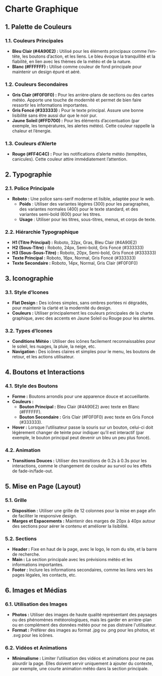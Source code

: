 
# Charte Graphique
## 1. Palette de Couleurs

### 1.1. Couleurs Principales
- **Bleu Clair (#4A90E2) :** Utilisé pour les éléments principaux comme l’en-tête, les boutons d’action, et les liens. Le bleu évoque la tranquillité et la fiabilité, en lien avec les thèmes de la météo et de la nature.
- **Blanc (#FFFFFF) :** Utilisé comme couleur de fond principale pour maintenir un design épuré et aéré.

### 1.2. Couleurs Secondaires
- **Gris Clair (#F0F0F0) :** Pour les arrière-plans de sections ou des cartes météo. Apporte une touche de modernité et permet de bien faire ressortir les informations importantes.
- **Gris Foncé (#333333) :** Pour le texte principal. Assure une bonne lisibilité sans être aussi dur que le noir pur.
- **Jaune Soleil (#FFD700) :** Pour les éléments d’accentuation (par exemple, les températures, les alertes météo). Cette couleur rappelle la chaleur et l’énergie.

### 1.3. Couleurs d’Alerte
- **Rouge (#FF4C4C) :** Pour les notifications d’alerte météo (tempêtes, canicules). Cette couleur attire immédiatement l’attention.

## 2. Typographie

### 2.1. Police Principale
- **Roboto :** Une police sans-serif moderne et lisible, adaptée pour le web.
  - **Poids** : Utiliser des variantes légères (300) pour les paragraphes, des variantes normales (400) pour le texte standard, et des variantes semi-bold (600) pour les titres.
  - **Usage** : Utiliser pour les titres, sous-titres, menus, et corps de texte.

### 2.2. Hiérarchie Typographique
- **H1 (Titre Principal) :** Roboto, 32px, Gras, Bleu Clair (#4A90E2)
- **H2 (Sous-Titre) :** Roboto, 24px, Semi-bold, Gris Foncé (#333333)
- **H3 (Sous-Sous-Titre) :** Roboto, 20px, Semi-bold, Gris Foncé (#333333)
- **Texte Principal :** Roboto, 16px, Normal, Gris Foncé (#333333)
- **Texte Secondaire :** Roboto, 14px, Normal, Gris Clair (#F0F0F0)

## 3. Iconographie

### 3.1. Style d’Icones
- **Flat Design :** Des icônes simples, sans ombres portées ni dégradés, pour maintenir la clarté et la modernité du design.
- **Couleurs :** Utiliser principalement les couleurs principales de la charte graphique, avec des accents en Jaune Soleil ou Rouge pour les alertes.

### 3.2. Types d’Icones
- **Conditions Météo :** Utiliser des icônes facilement reconnaissables pour le soleil, les nuages, la pluie, la neige, etc.
- **Navigation :** Des icônes claires et simples pour le menu, les boutons de retour, et les actions utilisateur.

## 4. Boutons et Interactions

### 4.1. Style des Boutons
- **Forme :** Boutons arrondis pour une apparence douce et accueillante.
- **Couleurs :** 
  - **Bouton Principal :** Bleu Clair (#4A90E2) avec texte en Blanc (#FFFFFF).
  - **Bouton Secondaire :** Gris Clair (#F0F0F0) avec texte en Gris Foncé (#333333).
- **Hover :** Lorsque l’utilisateur passe la souris sur un bouton, celui-ci doit légèrement changer de teinte pour indiquer qu’il est interactif (par exemple, le bouton principal peut devenir un bleu un peu plus foncé).

### 4.2. Animation
- **Transitions Douces :** Utiliser des transitions de 0.2s à 0.3s pour les interactions, comme le changement de couleur au survol ou les effets de fade-in/fade-out.

## 5. Mise en Page (Layout)

### 5.1. Grille
- **Disposition :** Utiliser une grille de 12 colonnes pour la mise en page afin de faciliter le responsive design.
- **Marges et Espacements :** Maintenir des marges de 20px à 40px autour des sections pour aérer le contenu et améliorer la lisibilité.

### 5.2. Sections
- **Header :** Fixe en haut de la page, avec le logo, le nom du site, et la barre de recherche.
- **Main :** La section principale avec les prévisions météo et les informations importantes.
- **Footer :** Inclure les informations secondaires, comme les liens vers les pages légales, les contacts, etc.

## 6. Images et Médias

### 6.1. Utilisation des Images
- **Photos :** Utiliser des images de haute qualité représentant des paysages ou des phénomènes météorologiques, mais les garder en arrière-plan ou en complément des données météo pour ne pas distraire l'utilisateur.
- **Format :** Préférer des images au format .jpg ou .png pour les photos, et .svg pour les icônes.

### 6.2. Vidéos et Animations
- **Minimalisme :** Limiter l’utilisation des vidéos et animations pour ne pas alourdir la page. Elles doivent servir uniquement à ajouter du contexte, par exemple, une courte animation météo dans la section principale.
